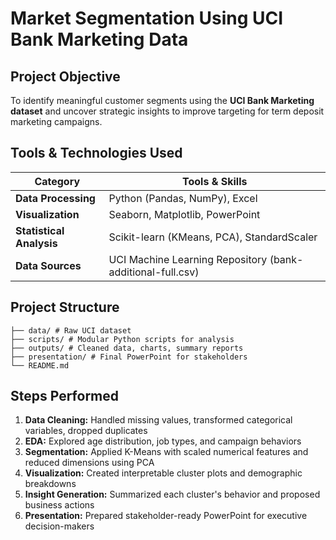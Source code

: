 
# Market Segmentation Using UCI Bank Marketing Data

## Project Objective

To identify meaningful customer segments using the **UCI Bank Marketing dataset** and uncover strategic insights to improve targeting for term deposit marketing campaigns.



## Tools & Technologies Used

| Category            | Tools & Skills                                                                 
|---------------------|--------------------------------------------------------------------------------
| **Data Processing** | Python (Pandas, NumPy), Excel                                                  
| **Visualization**   | Seaborn, Matplotlib, PowerPoint                                                
| **Statistical Analysis** | Scikit-learn (KMeans, PCA), StandardScaler                                 
| **Data Sources**    | UCI Machine Learning Repository (bank-additional-full.csv)                                                                   



## Project Structure

```bank-segmentation-analysis/
├── data/ # Raw UCI dataset
├── scripts/ # Modular Python scripts for analysis
├── outputs/ # Cleaned data, charts, summary reports
├── presentation/ # Final PowerPoint for stakeholders
└── README.md
```





## Steps Performed

1. **Data Cleaning:** Handled missing values, transformed categorical variables, dropped duplicates
2. **EDA:** Explored age distribution, job types, and campaign behaviors
3. **Segmentation:** Applied K-Means with scaled numerical features and reduced dimensions using PCA
4. **Visualization:** Created interpretable cluster plots and demographic breakdowns
5. **Insight Generation:** Summarized each cluster's behavior and proposed business actions
6. **Presentation:** Prepared stakeholder-ready PowerPoint for executive decision-makers



